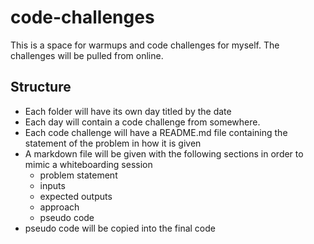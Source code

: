 # code-challenges
This is a space for warmups and code challenges for myself. The challenges will be pulled from online.

## Structure
- Each folder will have its own day titled by the date
- Each day will contain a code challenge from somewhere. 
- Each code challenge will have a README.md file containing the statement of the problem in how it is given
- A markdown file will be given with the following sections in order to mimic a whiteboarding session
  - problem statement
  - inputs
  - expected outputs
  - approach
  - pseudo code
- pseudo code will be copied into the final code
